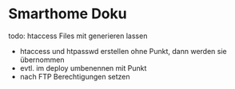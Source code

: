 # Smarthome Doku

todo:
htaccess Files mit generieren lassen  
- htaccess und htpasswd erstellen ohne Punkt, dann werden sie übernommen
- evtl. im deploy umbenennen mit Punkt
- nach FTP Berechtigungen setzen
